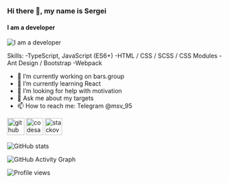 ### Hi there 👋, my name is Sergei
#### I am a developer 
![I am a developer ](https://cdn.dribbble.com/users/420183/screenshots/2875637/octocat_github.gif)


Skills: 
-TypeScript, JavaScript (ES6+)
-HTML / CSS / SCSS / CSS Modules
-Ant Design / Bootstrap 
-Webpack

- 🔭 I’m currently working on bars.group
- 🌱 I’m currently learning React 
- 🤔 I’m looking for help with motivation 
- 💬 Ask me about my targets 
- 📫 How to reach me: Telegram @msv_95 



[<img src='https://cdn.jsdelivr.net/npm/simple-icons@3.0.1/icons/github.svg' alt='github' height='40'>](https://github.com/redwarbanner)  [<img src='https://cdn.jsdelivr.net/npm/simple-icons@3.0.1/icons/codesandbox.svg' alt='codesandbox' height='40'>](https://codesandbox.io/u/https://codepen.io/redwarbanner)  [<img src='https://cdn.jsdelivr.net/npm/simple-icons@3.0.1/icons/stackoverflow.svg' alt='stackoverflow' height='40'>](https://stackoverflow.com/users/15555346)  

![GitHub stats](https://github-readme-stats.vercel.app/api?username=redwarbanner&show_icons=true)  

![GitHub Activity Graph](https://activity-graph.herokuapp.com/graph?username=redwarbanner)  

![Profile views](https://gpvc.arturio.dev/redwarbanner)  
